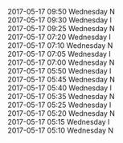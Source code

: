 2017-05-17 09:50 Wednesday  N  
2017-05-17 09:30 Wednesday  I  
2017-05-17 09:25 Wednesday  N  
2017-05-17 07:20 Wednesday  I  
2017-05-17 07:10 Wednesday  N  
2017-05-17 07:05 Wednesday  I  
2017-05-17 07:00 Wednesday  N  
2017-05-17 05:50 Wednesday  I  
2017-05-17 05:45 Wednesday  N  
2017-05-17 05:40 Wednesday  I  
2017-05-17 05:35 Wednesday  N  
2017-05-17 05:25 Wednesday  I  
2017-05-17 05:20 Wednesday  N  
2017-05-17 05:15 Wednesday  I  
2017-05-17 05:10 Wednesday  N  

